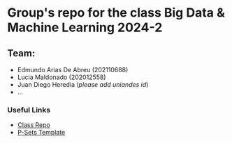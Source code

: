 # Group's repo for the class Big Data & Machine Learning 2024-2
## Team:
- Edmundo Arias De Abreu (202110688)
- Lucia Maldonado (202012558)
- Juan Diego Heredia (_please add uniandes id_)
- ...

### Useful Links
- [Class Repo](https://github.com/ignaciomsarmiento/BDML_202402)
- [P-Sets Template](https://github.com/ignaciomsarmiento/PS_Repo)
